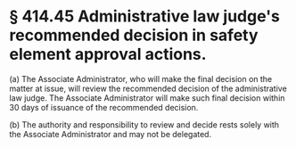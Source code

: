 # § 414.45   Administrative law judge's recommended decision in safety element approval actions.

(a) The Associate Administrator, who will make the final decision on the matter at issue, will review the recommended decision of the administrative law judge. The Associate Administrator will make such final decision within 30 days of issuance of the recommended decision.


(b) The authority and responsibility to review and decide rests solely with the Associate Administrator and may not be delegated.




